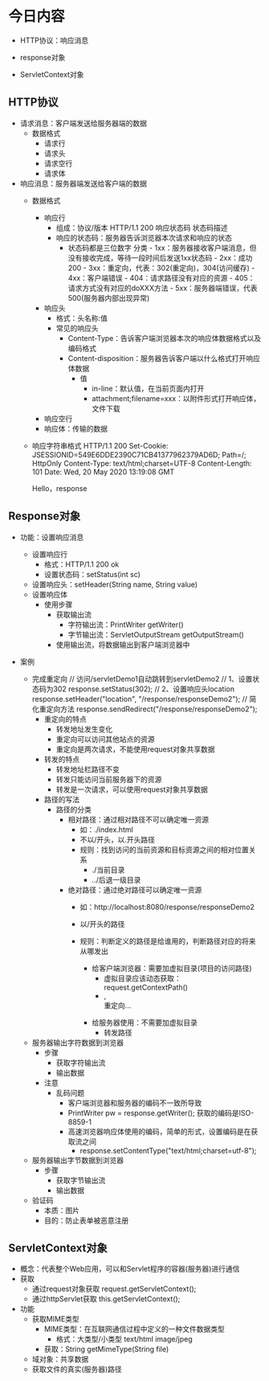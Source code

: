 # 今日内容
- HTTP协议：响应消息

- response对象

- ServletContext对象

## HTTP协议
- 请求消息：客户端发送给服务器端的数据
    - 数据格式
        - 请求行
        - 请求头
        - 请求空行
        - 请求体
- 响应消息：服务器端发送给客户端的数据
    - 数据格式
        - 响应行
            - 组成：协议/版本 HTTP/1.1 200 响应状态码 状态码描述
            - 响应的状态码：服务器告诉浏览器本次请求和响应的状态
                - 状态码都是三位数字
                     分类
                        - 1xx：服务器接收客户端消息，但没有接收完成，等待一段时间后发送1xx状态码
                        - 2xx：成功200
                        - 3xx：重定向，代表：302(重定向)，304(访问缓存)
                        - 4xx：客户端错误
                            - 404：请求路径没有对应的资源
                            - 405：请求方式没有对应的doXXX方法
                        - 5xx：服务器端错误，代表500(服务器内部出现异常)
        - 响应头
            - 格式：头名称:值
            - 常见的响应头
                - Content-Type：告诉客户端浏览器本次的响应体数据格式以及编码格式
                - Content-disposition：服务器告诉客户端以什么格式打开响应体数据
                    - 值
                        - in-line：默认值，在当前页面内打开
                        - attachment;filename=xxx：以附件形式打开响应体，文件下载
        - 响应空行
        - 响应体：传输的数据
    - 响应字符串格式
        HTTP/1.1 200 
        Set-Cookie: JSESSIONID=549E6DDE2390C71CB41377962379AD6D; Path=/; HttpOnly
        Content-Type: text/html;charset=UTF-8
        Content-Length: 101
        Date: Wed, 20 May 2020 13:19:08 GMT
        
        <html>
          <head>
            <title>$Title$</title>
          </head>
          <body>
          Hello，response
          </body>
        </html>
        
## Response对象
- 功能：设置响应消息
    - 设置响应行
        - 格式：HTTP/1.1 200 ok
        - 设置状态码：setStatus(int sc)
    - 设置响应头：setHeader(String name, String value)
    - 设置响应体
        - 使用步骤
            - 获取输出流
                - 字符输出流：PrintWriter getWriter()
                - 字节输出流：ServletOutputStream getOutputStream()
            - 使用输出流，将数据输出到客户端浏览器中

- 案例
    - 完成重定向
        // 访问/servletDemo1自动跳转到servletDemo2
            // 1、设置状态码为302
        response.setStatus(302);
            // 2、设置响应头location
        response.setHeader("location", "/response/responseDemo2");
        // 简化重定向方法
        response.sendRedirect("/response/responseDemo2");
        - 重定向的特点
            - 转发地址发生变化
            - 重定向可以访问其他站点的资源
            - 重定向是两次请求，不能使用request对象共享数据
        - 转发的特点
            - 转发地址栏路径不变
            - 转发只能访问当前服务器下的资源
            - 转发是一次请求，可以使用request对象共享数据
        - 路径的写法
            - 路径的分类
                - 相对路径：通过相对路径不可以确定唯一资源
                    - 如：./index.html
                    - 不以/开头，以.开头路径
                    - 规则：找到访问的当前资源和目标资源之间的相对位置关系
                        - ./当前目录
                        - ../后退一级目录
                - 绝对路径：通过绝对路径可以确定唯一资源
                    - 如：http://localhost:8080/response/responseDemo2
                    - 以/开头的路径
                    
                    - 规则：判断定义的路径是给谁用的，判断路径对应的将来从哪发出
                        - 给客户端浏览器：需要加虚拟目录(项目的访问路径)
                            - 虚拟目录应该动态获取：request.getContextPath()
                            - <a>, <form>重定向...
                        - 给服务器使用：不需要加虚拟目录
                            - 转发路径              
    - 服务器输出字符数据到浏览器
        - 步骤
            - 获取字符输出流
            - 输出数据
        - 注意
            - 乱码问题
                - 客户端浏览器和服务器的编码不一致所导致
                - PrintWriter pw = response.getWriter(); 获取的编码是ISO-8859-1
                - 高速浏览器响应体使用的编码，简单的形式，设置编码是在获取流之间
                    - response.setContentType("text/html;charset=utf-8");
    - 服务器输出字节数据到浏览器
        - 步骤
            - 获取字节输出流
            - 输出数据
    - 验证码
        - 本质：图片
        - 目的：防止表单被恶意注册
        
## ServletContext对象
- 概念：代表整个Web应用，可以和Servlet程序的容器(服务器)进行通信
- 获取
    - 通过request对象获取
        request.getServletContext();
    - 通过httpServlet获取
        this.getServletContext();
- 功能
     - 获取MIME类型
        - MIME类型：在互联网通信过程中定义的一种文件数据类型
            - 格式：大类型/小类型    text/html       image/jpeg
        - 获取：String getMimeType(String file)    
     - 域对象：共享数据
     - 获取文件的真实(服务器)路径